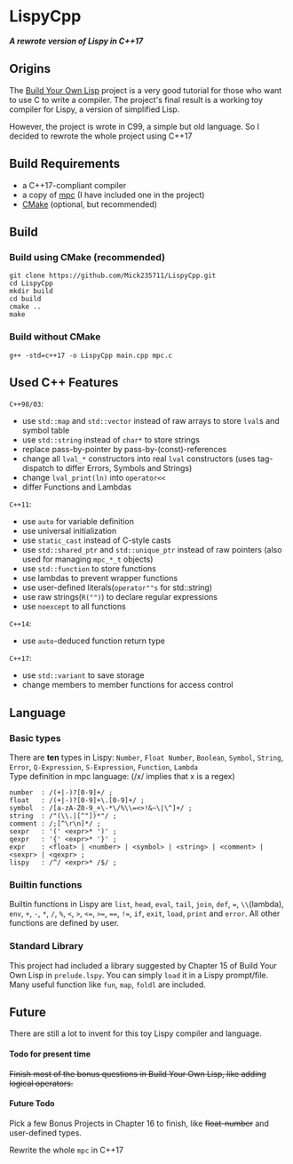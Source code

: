 # LispyCpp
***A rewrote version of Lispy in C++17***

## Origins
The [Build Your Own Lisp](http://www.buildyourownlisp.com "Build Your Own Lisp") project
is a very good tutorial for those who want to use C to write a compiler.
The project's final result is a working toy compiler for Lispy, a version of simplified Lisp.

However, the project is wrote in C99, a simple but old language.
So I decided to rewrote the whole project using C++17

## Build Requirements
- a C++17-compliant compiler
- a copy of [mpc](https://github.com/orangeduck/mpc "mpc")
  (I have included one in the project)
- [CMake](https://cmake.org "CMake") (optional, but recommended)

## Build
### Build using CMake (recommended)
    git clone https://github.com/Mick235711/LispyCpp.git
    cd LispyCpp
    mkdir build
    cd build
    cmake ..
    make
### Build without CMake
    g++ -std=c++17 -o LispyCpp main.cpp mpc.c
    
## Used C++ Features
`C++98/03`:
- use `std::map` and `std::vector` instead of raw arrays
to store `lval`s and symbol table
- use `std::string` instead of `char*` to store strings
- replace pass-by-pointer by pass-by-(const)-references
- change all `lval_*` constructors into real `lval` constructors
  (uses tag-dispatch to differ Errors, Symbols and Strings)
- change `lval_print(ln)` into `operator<<`
- differ Functions and Lambdas

`C++11`:
- use `auto` for variable definition
- use universal initialization
- use `static_cast` instead of C-style casts
- use `std::shared_ptr` and `std::unique_ptr` instead of raw pointers
  (also used for managing `mpc_*_t` objects)
- use `std::function` to store functions
- use lambdas to prevent wrapper functions
- use user-defined literals(`operator""s` for std::string)
- use raw strings(`R("")`) to declare regular expressions
- use `noexcept` to all functions

`C++14`:
- use `auto`-deduced function return type

`C++17`:
- use `std::variant` to save storage
- change members to member functions for access control

## Language
### Basic types
There are **ten** types in Lispy: `Number`, `Float Number`, `Boolean`, `Symbol`, `String`, `Error`, `Q-Expression`, `S-Expression`, `Function`, `Lambda`  
Type definition in mpc language: (/x/ implies that x is a regex)

    number  : /(+|-)?[0-9]+/ ;
    float   : /(+|-)?[0-9]+\.[0-9]+/ ;
    symbol  : /[a-zA-Z0-9_+\-*\/%\\=<>!&~\|\^]+/ ;
    string  : /"(\\.|[^"])*"/ ;
    comment : /;[^\r\n]*/ ;
    sexpr   : '(' <expr>* ')' ;
    qexpr   : '{' <expr>* '}' ;
    expr    : <float> | <number> | <symbol> | <string> | <comment> | <sexpr> | <qexpr> ;
    lispy   : /^/ <expr>* /$/ ;

### Builtin functions
Builtin functions in Lispy are `list`, `head`, `eval`, `tail`, `join`,
`def`, `=`, `\\`(lambda), `env`, `+`, `-`, `*`, `/`, `%`, `<`, `>`, `<=`, `>=`, `==`, `!=`,
`if`, `exit`, `load`, `print` and `error`. All other functions are defined by user.

### Standard Library
This project had included a library suggested by Chapter 15 of Build Your Own Lisp
in `prelude.lspy`.
You can simply `load` it in a Lispy prompt/file.  
Many useful function like `fun`, `map`, `foldl` are included.

## Future
There are still a lot to invent for this toy Lispy compiler and language.
#### Todo for present time
~~Finish most of the bonus questions in Build Your Own Lisp, like adding logical operators.~~
#### Future Todo
Pick a few Bonus Projects in Chapter 16 to finish, like ~~float-number~~ and user-defined types.

Rewrite the whole `mpc` in C++17
